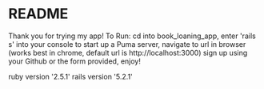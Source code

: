 # README

Thank you for trying my app!
To Run: 
cd into book_loaning_app, 
enter 'rails s' into your console to start up a Puma server, 
navigate to url in browser (works best in chrome,       default url is http://localhost:3000)
sign up using your Github or the form provided, 
enjoy!

ruby version '2.5.1'
rails version '5.2.1'